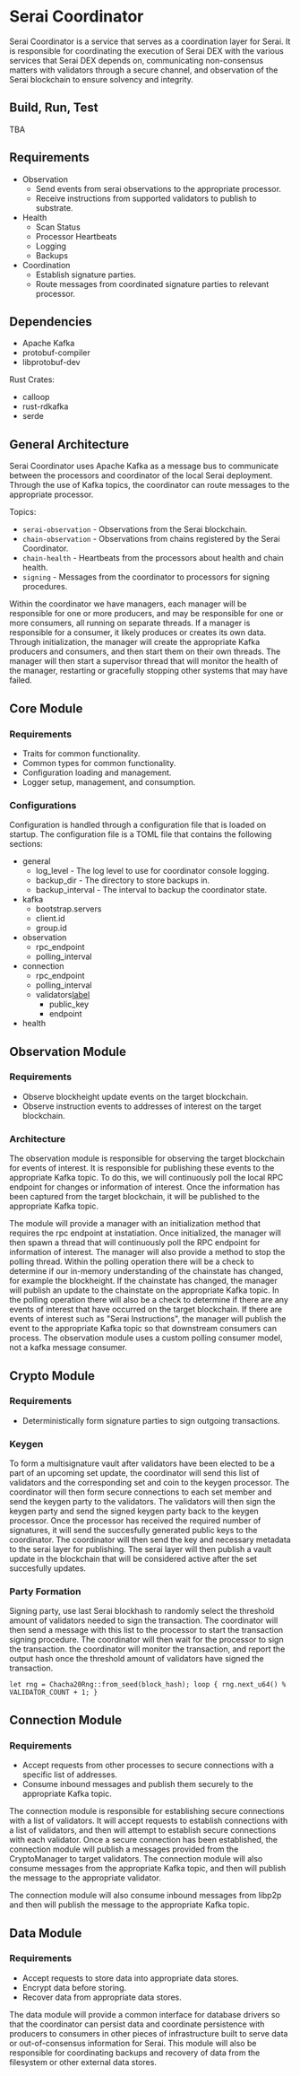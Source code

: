 # Serai Coordinator

Serai Coordinator is a service that serves as a coordination layer for Serai. It is responsible for coordinating the execution of Serai DEX with the various services that Serai DEX depends on, communicating non-consensus matters with validators through a secure channel, and observation of the Serai blockchain to ensure solvency and integrity.

## Build, Run, Test

TBA

## Requirements

* Observation
  * Send events from serai observations to the appropriate processor.
  * Receive instructions from supported validators to publish to substrate.
* Health
  * Scan Status
  * Processor Heartbeats
  * Logging
  * Backups
* Coordination
  * Establish signature parties.
  * Route messages from coordinated signature parties to relevant processor.

## Dependencies

* Apache Kafka
* protobuf-compiler
* libprotobuf-dev

Rust Crates:

* calloop
* rust-rdkafka
* serde


## General Architecture

Serai Coordinator uses Apache Kafka as a message bus to communicate between the processors and coordinator of the local Serai deployment. Through the use of Kafka topics, the coordinator can route messages to the appropriate processor.

Topics:

* `serai-observation` - Observations from the Serai blockchain.
* `chain-observation` - Observations from chains registered by the Serai Coordinator.
* `chain-health` - Heartbeats from the processors about health and chain health.
* `signing` - Messages from the coordinator to processors for signing procedures.

Within the coordinator we have managers, each manager will be responsible for one or more producers, and may be responsible for one or more consumers, all running on separate threads. If a manager is responsible for a consumer, it likely produces or creates its own data. Through initialization, the manager will create the appropriate Kafka producers and consumers, and then start them on their own threads. The manager will then start a supervisor thread that will monitor the health of the manager, restarting  or gracefully stopping other systems   that may have failed.


## Core Module

### Requirements

* Traits for common functionality.
* Common types for common functionality.
* Configuration loading and management.
* Logger setup, management, and consumption.


### Configurations

Configuration is handled through a configuration file that is loaded on startup. The configuration file is a TOML file that contains the following sections:

* general
  * log_level - The log level to use for coordinator console logging.
  * backup_dir - The directory to store backups in.
  * backup_interval - The interval to backup the coordinator state.
* kafka
  * bootstrap.servers
  * client.id
  * group.id
* observation
  * rpc_endpoint
  * polling_interval
* connection
  * rpc_endpoint
  * polling_interval
  * validators[label](README.md)
    * public_key
    * endpoint
* health 


## Observation Module

### Requirements

* Observe blockheight update events on the target blockchain.
* Observe instruction events to addresses of interest on the target blockchain.

### Architecture

The observation module is responsible for observing the target blockchain for events of interest. It is responsible for publishing these events to the appropriate Kafka topic. To do this, we will continuously poll the local RPC endpoint for changes or information of interest. Once the information has been captured from the target blockchain, it will be published to the appropriate Kafka topic.

The module will provide a manager with an initialization method that requires the rpc endpoint at instatiation. Once initialized, the manager will then spawn a thread that will continuously poll the RPC endpoint for information of interest. The manager will also provide a method to stop the polling thread. Within the polling operation there will be a check to determine if our in-memory understanding of the chainstate has changed, for example the blockheight. If the chainstate has changed, the manager will publish an update to the chainstate on the appropriate Kafka topic. In the polling operation there will also be a check to determine if there are any events of interest that have occurred on the target blockchain. If there are events of interest such as "Serai Instructions", the manager will publish the event to the appropriate Kafka topic so that downstream consumers can process. The observation module uses a custom polling consumer model, not a kafka message consumer.

## Crypto Module

### Requirements

* Deterministically form signature parties to sign outgoing transactions.

### Keygen

To form a multisignature vault after validators have been elected to be a part of an upcoming set update, the coordinator will send this list of validators and the corresponding set and coin to the keygen processor. The coordinator will then form secure connections to each set member and send the keygen party to the validators. The validators will then sign the keygen party and send the signed keygen party back to the keygen processor. Once the processor has received the required number of signatures, it will send the succesfully generated public keys to the coordinator. The coordinator will then send the key and necessary metadata to the serai layer for publishing. The serai layer will then publish a vault update in the blockchain that will be considered active after the set succesfully updates. 

### Party Formation

Signing party, use last Serai blockhash to randomly select the threshold amount of validators needed to sign the transaction. The coordinator will then send a message with this list to the processor to start the transaction signing procedure. The coordinator will then wait for the processor to sign the transaction. the coordinator will monitor the transaction, and report the output hash once the threshold amount of validators have signed the transaction.

```
let rng = Chacha20Rng::from_seed(block_hash); loop { rng.next_u64() % VALIDATOR_COUNT + 1; }
```

## Connection Module

### Requirements

* Accept requests from other processes to secure connections with a specific list of addresses.
* Consume inbound messages and publish them securely to the appropriate Kafka topic.

The connection module is responsible for establishing secure connections with a list of validators. It will accept requests to establish connections with a list of validators, and then will attempt to establish secure connections with each validator. Once a secure connection has been established, the connection module will publish a messages provided from the CryptoManager to target validators. The connection module will also consume messages from the appropriate Kafka topic, and then will publish the message to the appropriate validator. 

The connection module will also consume inbound messages from libp2p and then will publish the message to the appropriate Kafka topic. 

## Data Module

### Requirements

* Accept requests to store data into appropriate data stores.
* Encrypt data before storing.
* Recover data from appropriate data stores.


The data module will provide a common interface for database drivers so that the coordinator can persist data and coordinate persistence with producers to consumers in other pieces of infrastructure built to serve data or out-of-consensus information for Serai. This module will also be responsible for coordinating backups and recovery of data from the filesystem or other external data stores.
 
